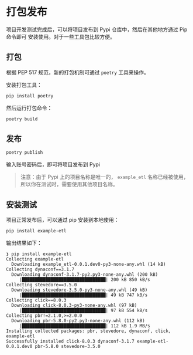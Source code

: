 # 打包发布

项目开发测试完成后，可以将项目发布到 Pypi 仓库中，然后在其他地方通过 Pip 命令即可
安装使用。对于一些工具包比较方便。

## 打包

根据 PEP 517 规范，新的打包机制可通过 `poetry` 工具来操作。

安装打包工具：

```bash
pip install poetry
```

然后运行打包命令：

```bash
poetry build
```

## 发布

```bash
poetry publish
```

输入账号密码后，即可将项目发布到 Pypi

> 注意：由于 Pypi 上的项目名称是唯一的， `example_etl` 名称已经被使用，所以你在测试时，需要使用其他项目名称。

## 安装测试

项目正常发布后，可以通过 pip 安装到本地使用：

```bash
pip install example-etl
```

输出结果如下：

```text
❯ pip install example-etl
Collecting example-etl
  Downloading example_etl-0.0.1.dev0-py3-none-any.whl (14 kB)
Collecting dynaconf==3.1.7
  Downloading dynaconf-3.1.7-py2.py3-none-any.whl (200 kB)
     |████████████████████████████████| 200 kB 850 kB/s            
Collecting stevedore==3.5.0
  Downloading stevedore-3.5.0-py3-none-any.whl (49 kB)
     |████████████████████████████████| 49 kB 747 kB/s            
Collecting click==8.0.3
  Downloading click-8.0.3-py3-none-any.whl (97 kB)
     |████████████████████████████████| 97 kB 554 kB/s            
Collecting pbr!=2.1.0,>=2.0.0
  Downloading pbr-5.8.0-py2.py3-none-any.whl (112 kB)
     |████████████████████████████████| 112 kB 1.9 MB/s            
Installing collected packages: pbr, stevedore, dynaconf, click, example-etl
Successfully installed click-8.0.3 dynaconf-3.1.7 example-etl-0.0.1.dev0 pbr-5.8.0 stevedore-3.5.0

```
